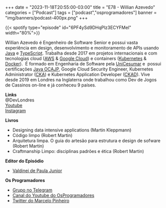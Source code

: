 +++
date = "2023-11-18T20:55:00-03:00"
title = "E78 - Willian Azevedo"
categories = ["Podcast"]
tags = ["podcast","osprogramadores"]
banner = "img/banners/podcast-400px.png"
+++


{{< spotify type="episode" id="6PF4ySd9DHqPlz3ECYFMel" width="80%">}}

Willian Azevedo é Engenheiro de Software Senior e possui vasta experiência em design, desenvolvimento e monitoramento de APIs usando [⁠Java⁠](https://openjdk.org/) e [TypeScript](https://www.typescriptlang.org/).
Trabalha desde 2017 em projetos internacionais e com tecnologias cloud ([⁠AWS⁠](https://aws.amazon.com/) & [⁠Google Cloud⁠](https://cloud.google.com/?hl=en)) e ⁠containers⁠ ([⁠Kubernetes](https://kubernetes.io/)⁠ & [Docker](https://www.docker.com/)). 
É formado em Engenharia de Software pela [⁠UniCesumar](https://www.unicesumar.edu.br/home/) ⁠e  possui certificações [Java ⁠OCAJP](https://education.oracle.com/product/trackp_333)⁠, Google Cloud Security Engineer, Kubernetes Administrator ([⁠CKA](https://training.linuxfoundation.org/certification/certified-kubernetes-administrator-cka/)⁠) e Kubernetes Application Developer ([⁠CKAD](https://training.linuxfoundation.org/certification/certified-kubernetes-application-developer-ckad/)⁠). Vive desde 2019 em Londres na Inglaterra onde trabalhou como Dev de Jogos de Cassinos on-line e já conheceu 9 países.


**Links**   
@DevLondres  
[⁠⁠Youtube⁠⁠](https://www.youtube.com/@devlondres)  
[⁠⁠Instagram⁠](https://www.instagram.com/devlondres/)

**⁠Livros**  
- Designing data intensive applications (Martin Kleppmann)
- Código limpo (Robert Martin)
- Arquitetura limpa. O guia do artesão para estrutura e design de sofware (Robert Martin) 
- Craftmanship Limpo: disciplinas padrões e ética (Robert Martin)

**Editor do Episódio**
- [⁠Valdinei de Paula Junior]( https://www.linkedin.com/in/valdinei-de-paula-junior-009634230/)

**Os Programadores**
- [Grupo no Telegram](https://t.me/osprogramadores)
- [Canal do Youtube do OsProgramadores](https://www.youtube.com/channel/UCt_YNYGl6K5yNXlXEQDdwWg?view_as=subscriber)
- [Twitter do Marcelo Pinheiro](https://twitter.com/mpinheir)

